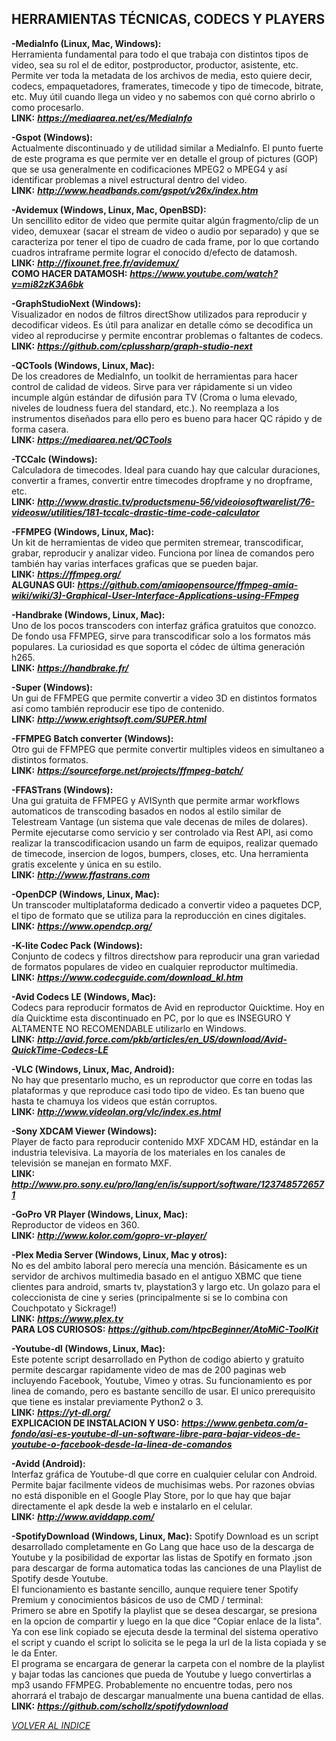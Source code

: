 ## HERRAMIENTAS TÉCNICAS, CODECS Y PLAYERS ##  

**-MediaInfo (Linux, Mac, Windows):**  
Herramienta fundamental para todo el que trabaja con distintos tipos
de video, sea su rol el de editor, postproductor, productor, asistente,
etc. Permite ver toda la metadata de los archivos de media, esto quiere
decir, codecs, empaquetadores, framerates, timecode y tipo de timecode,
bitrate, etc. Muy útil cuando llega un video y no sabemos con qué corno
abrirlo o como procesarlo.  
**LINK:** ***<https://mediaarea.net/es/MediaInfo>***

**-Gspot (Windows):**  
Actualmente discontinuado y de utilidad similar a MediaInfo. El punto
fuerte de este programa es que permite ver en detalle el group of
pictures (GOP) que se usa generalmente en codificaciones MPEG2 o MPEG4 y
así identificar problemas a nivel estructural dentro del video.  
**LINK:** ***<http://www.headbands.com/gspot/v26x/index.htm>***

**-Avidemux (Windows, Linux, Mac, OpenBSD):**  
Un sencillito editor de video que permite quitar algún fragmento/clip
de un video, demuxear (sacar el stream de video o audio por separado) y
que se caracteriza por tener el tipo de cuadro de cada frame, por lo que
cortando cuadros intraframe permite lograr el conocido d/efecto de
datamosh.  
**LINK:** ***<http://fixounet.free.fr/avidemux/>***  
**COMO HACER DATAMOSH:** ***<https://www.youtube.com/watch?v=mi82zK3A6bk>***

**-GraphStudioNext (Windows):**  
Visualizador en nodos de filtros directShow utilizados para reproducir
y decodificar videos. Es útil para analizar en detalle cómo se
decodifica un video al reproducirse y permite encontrar problemas o
faltantes de codecs.  
**LINK:** ***<https://github.com/cplussharp/graph-studio-next>***

**-QCTools (Windows, Linux, Mac):**  
De los creadores de MediaInfo, un toolkit de herramientas para hacer
control de calidad de videos. Sirve para ver rápidamente si un video
incumple algún estándar de difusión para TV (Croma o luma elevado,
niveles de loudness fuera del standard, etc.). No reemplaza a los
instrumentos diseñados para ello pero es bueno para hacer QC rápido y de
forma casera.  
**LINK:** ***<https://mediaarea.net/QCTools>***

**-TCCalc (Windows):**  
Calculadora de timecodes. Ideal para cuando hay que calcular
duraciones, convertir a frames, convertir entre timecodes dropframe y no
dropframe, etc.  
**LINK:** ***<http://www.drastic.tv/productsmenu-56/videoiosoftwarelist/76-videosw/utilities/181-tccalc-drastic-time-code-calculator>***

**-FFMPEG (Windows, Linux, Mac):**  
Un kit de herramientas de video que permiten stremear, transcodificar,
grabar, reproducir y analizar video. Funciona por línea de comandos pero
también hay varias interfaces graficas que se pueden bajar.  
**LINK:** ***<https://ffmpeg.org/>***  
**ALGUNAS GUI:** ***<https://github.com/amiaopensource/ffmpeg-amia-wiki/wiki/3)-Graphical-User-Interface-Applications-using-FFmpeg>***

**-Handbrake (Windows, Linux, Mac):**  
Uno de los pocos transcoders con interfaz gráfica gratuitos que
conozco. De fondo usa FFMPEG, sirve para transcodificar solo a los
formatos más populares. La curiosidad es que soporta el códec de última
generación h265.  
**LINK:** ***<https://handbrake.fr/>***

**-Super (Windows):**  
Un gui de FFMPEG que permite convertir a video 3D en distintos
formatos así como también reproducir ese tipo de contenido.  
**LINK:** ***<http://www.erightsoft.com/SUPER.html>***

**-FFMPEG Batch converter (Windows):**  
Otro gui de FFMPEG que permite convertir multiples videos en simultaneo a distintos formatos.  
**LINK:** ***<https://sourceforge.net/projects/ffmpeg-batch/>***  

**-FFASTrans (Windows):**  
Una gui gratuita de FFMPEG y AVISynth que permite armar workflows automaticos de transcoding
basados en nodos al estilo similar de Telestream Vantage (un sistema que vale decenas
de miles de dolares). Permite ejecutarse como servicio y ser controlado via
Rest API, asi como realizar la transcodificacion usando un farm de equipos, realizar quemado de timecode,
insercion de logos, bumpers, closes, etc. Una herramienta gratis excelente y única en su estilo.  
**LINK:** ***<http://www.ffastrans.com>***  

**-OpenDCP (Windows, Linux, Mac):**  
Un transcoder multiplataforma dedicado a convertir video a paquetes
DCP, el tipo de formato que se utiliza para la reproducción en cines
digitales.  
**LINK:** ***<https://www.opendcp.org/>***

**-K-lite Codec Pack (Windows):**  
Conjunto de codecs y filtros directshow para reproducir una gran
variedad de formatos populares de video en cualquier reproductor
multimedia.  
**LINK:** ***<https://www.codecguide.com/download_kl.htm>***

**-Avid Codecs LE (Windows, Mac):**  
Codecs para reproducir formatos de Avid en reproductor Quicktime. Hoy
en día Quicktime esta discontinuado en PC, por lo que es INSEGURO Y
ALTAMENTE NO RECOMENDABLE utilizarlo en Windows.  
**LINK:** ***<http://avid.force.com/pkb/articles/en_US/download/Avid-QuickTime-Codecs-LE>***

**-VLC (Windows, Linux, Mac, Android):**  
No hay que presentarlo mucho, es un reproductor que corre en todas las
plataformas y que reproduce casi todo tipo de video. Es tan bueno que
hasta te chamuya los videos que están corruptos.  
**LINK:** ***<http://www.videolan.org/vlc/index.es.html>***

**-Sony XDCAM Viewer (Windows):**  
Player de facto para reproducir contenido MXF XDCAM HD, estándar en la
industria televisiva. La mayoría de los materiales en los canales de
televisión se manejan en formato MXF.  
**LINK:** ***<http://www.pro.sony.eu/pro/lang/en/is/support/software/1237485726571>***

**-GoPro VR Player (Windows, Linux, Mac):**  
Reproductor de videos en 360.  
**LINK:** ***<http://www.kolor.com/gopro-vr-player/>***

**-Plex Media Server (Windows, Linux, Mac y otros):**  
No es del ambito laboral pero merecía una mención. Básicamente es un
servidor de archivos multimedia basado en el antiguo XBMC que tiene
clientes para android, smarts tv, playstation3 y largo etc. Un golazo
para el coleccionista de cine y series (principalmente si se lo combina
con Couchpotato y Sickrage!)  
**LINK:** ***<https://www.plex.tv>***  
**PARA LOS CURIOSOS:** ***<https://github.com/htpcBeginner/AtoMiC-ToolKit>***  

**-Youtube-dl (Windows, Linux, Mac):**  
Este potente script desarrollado en Python de codigo abierto y gratuito permite descargar rapidamente video de mas de 200 paginas web incluyendo Facebook, Youtube, Vimeo y otras.
Su funcionamiento es por linea de comando, pero es bastante sencillo de usar. El unico prerequisito que tiene es instalar previamente Python2 o 3.  
**LINK:** ***<https://yt-dl.org/>***  
**EXPLICACION DE INSTALACION Y USO:** ***<https://www.genbeta.com/a-fondo/asi-es-youtube-dl-un-software-libre-para-bajar-videos-de-youtube-o-facebook-desde-la-linea-de-comandos>***  

**-Avidd (Android):**  
Interfaz gráfica de Youtube-dl que corre en cualquier celular con Android. Permite bajar facilmente videos de muchisimas webs.
Por razones obvias no está disponible en el Google Play Store, por lo que hay que bajar directamente el apk desde la web e instalarlo en el celular.  
**LINK:** ***<http://www.aviddapp.com/>***  

**-SpotifyDownload (Windows, Linux, Mac):**
Spotify Download es un script desarrollado completamente en Go Lang que hace uso de la descarga de Youtube y la posibilidad de exportar las listas de Spotify en formato .json para descargar de forma automatica todas las canciones de una Playlist de Spotify desde Youtube.  
El funcionamiento es bastante sencillo, aunque requiere tener Spotify Premium y conocimientos básicos de uso de CMD / terminal:  
Primero se abre en Spotify la playlist que se desea descargar, se presiona en la opcion de compartir y luego en la que dice "Copiar enlace de la lista".  
Ya con ese link copiado se ejecuta desde la terminal del sistema operativo el script y cuando el script lo solicita se le pega la url de la lista copiada y se le da Enter.  
El programa se encargara de generar la carpeta con el nombre de la playlist y bajar todas las canciones que pueda de Youtube y luego convertirlas a mp3 usando FFMPEG. Probablemente no encuentre todas, pero nos ahorrará el trabajo de descargar manualmente una buena cantidad de ellas.  
**LINK:** ***<https://github.com/schollz/spotifydownload>***  

[*VOLVER AL INDICE*](README.md)
